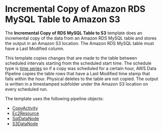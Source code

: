 # Incremental Copy of Amazon RDS MySQL Table to Amazon S3<a name="dp-template-incrementalcopyrdstos3"></a>

The **Incremental Copy of RDS MySQL Table to S3** template does an incremental copy of the data from an Amazon RDS MySQL table and stores the output in an Amazon S3 location\. The Amazon RDS MySQL table must have a Last Modified column\. 

This template copies changes that are made to the table between scheduled intervals starting from the scheduled start time\. The schedule type is [time series](dp-concepts-schedules.md#dp-concepts-timeseries-cron) so if a copy was scheduled for a certain hour, AWS Data Pipeline copies the table rows that have a Last Modified time stamp that falls within the hour\. Physical deletes to the table are not copied\. The output is written in a timestamped subfolder under the Amazon S3 location on every scheduled run\.

The template uses the following pipeline objects:
+ [CopyActivity](dp-object-copyactivity.md)
+ [Ec2Resource](dp-object-ec2resource.md)
+ [SqlDataNode](dp-object-sqldatanode.md)
+ [S3DataNode](dp-object-s3datanode.md)